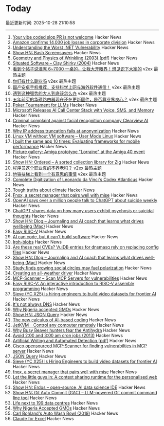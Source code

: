 # Today

最近更新时间: 2025-10-28 21:10:58

--- 
1. [Your vibe coded slop PR is not welcome](https://samsaffron.com/archive/2025/10/27/your-vibe-coded-slop-pr-is-not-welcome) Hacker News
2. [Amazon confirms 14,000 job losses in corporate division](https://www.bbc.com/news/articles/c1m3zm9jnl1o) Hacker News
3. [Understanding the Worst .NET Vulnerability](https://andrewlock.net/understanding-the-worst-dotnet-vulnerability-request-smuggling-and-cve-2025-55315/) Hacker News
4. [Show HN: Bash Screensavers](https://github.com/attogram/bash-screensavers) Hacker News
5. [Geometry and Physics of Wrinkling (2003) [pdf]](https://softmath.seas.harvard.edu/wp-content/uploads/2019/10/2003-03.pdf) Hacker News
6. [Situated Software – Clay Shirky (2004)](http://shirky.com/essays/situated-software/) Hacker News
7. [看到个帖子说酒席 6~7000 一桌的，让我大开眼界！想见识下大家的](https://www.v2ex.com/t/1168928) v2ex 最热主题
8. [你们有什么副业吗](https://www.v2ex.com/t/1168877) v2ex 最热主题
9. [国产安卓手机推荐，支持科学上网与海外软件通信！](https://www.v2ex.com/t/1168796) v2ex 最热主题
10. [遇到这种强势的大人到底该怎么办](https://www.v2ex.com/t/1168872) v2ex 最热主题
11. [五年前买的华硕路由器现在还在更新固件，是否算业界良心？](https://www.v2ex.com/t/1168788) v2ex 最热主题
12. [Poker Tournament for LLMs](https://pokerbattle.ai/event) Hacker News
13. [Microsoft Releases AI Call Center Stack with Voice, SMS, and Memory](https://github.com/microsoft/call-center-ai) Hacker News
14. [Criminal complaint against facial recognition company Clearview AI](https://noyb.eu/en/criminal-complaint-against-facial-recognition-company-clearview-ai) Hacker News
15. [Why IP address truncation fails at anonymization](https://00f.net/2025/10/27/ip-anonymization/) Hacker News
16. [Linux VM without VM software – User Mode Linux](https://popovicu.com/posts/linux-vm-without-vm-software-user-mode/) Hacker News
17. [I built the same app 10 times: Evaluating frameworks for mobile performance](https://www.lorenstew.art/blog/10-kanban-boards/) Hacker News
18. [Picture gallery: Amiga prototype "Lorraine" at the Amiga 40 event](https://www.amiga-news.de/en/news/AN-2025-10-00110-EN.html) Hacker News
19. [Show HN: Ordered – A sorted collection library for Zig](https://news.ycombinator.com/item?id=45729457) Hacker News
20. [程序员这个职业真的不养老吗？](https://www.v2ex.com/t/1168799) v2ex 最热主题
21. [地铁扶梯上看到一个有意思的事情](https://www.v2ex.com/t/1168795) v2ex 最热主题
22. [Complete Digitization of Leonardo da Vinci's Codex Atlanticus](https://www.openculture.com/2025/10/digitization-of-leonardo-da-vincis-codex-atlanticus.html) Hacker News
23. [Tough truths about climate](https://www.gatesnotes.com/home/home-page-topic/reader/three-tough-truths-about-climate) Hacker News
24. [Fnox, a secret manager that pairs well with mise](https://github.com/jdx/mise/discussions/6779) Hacker News
25. [OpenAI says over a million people talk to ChatGPT about suicide weekly](https://techcrunch.com/2025/10/27/openai-says-over-a-million-people-talk-to-chatgpt-about-suicide-weekly/) Hacker News
26. [ChatGPT shares data on how many users exhibit psychosis or suicidal thoughts](https://www.bbc.com/news/articles/c5yd90g0q43o) Hacker News
27. [Show HN: Dlog – Journaling and AI coach that learns what drives wellbeing (Mac)](https://dlog.pro/) Hacker News
28. [Easy RISC-V](https://dramforever.github.io/easyriscv/) Hacker News
29. [AI can code, but it can't build software](https://bytesauna.com/post/coding-vs-software-engineering) Hacker News
30. [Iroh-blobs](https://www.iroh.computer/blog/iroh-blobs-0-95-new-features) Hacker News
31. [Are these real CVEs? VulDB entries for dnsmasq rely on replacing config files](https://seclists.org/oss-sec/2025/q4/79) Hacker News
32. [Show HN: Dlog – Journaling and AI coach that learns what drives well-being (Mac)](https://dlog.pro/) Hacker News
33. [Study finds growing social circles may fuel polarization](https://phys.org/news/2025-10-friends-division-social-circles-fuel.html) Hacker News
34. [Creating an all-weather driver](https://waymo.com/blog/2025/10/creating-an-all-weather-driver) Hacker News
35. [MCP-Scanner – Scan MCP Servers for vulnerabilities](https://github.com/cisco-ai-defense/mcp-scanner) Hacker News
36. [Easy RISC-V: An interactive introduction to RISC-V assembly programming](https://dramforever.github.io/easyriscv/) Hacker News
37. [Sieve (YC X25) is hiring engineers to build video datasets for frontier AI](https://www.sievedata.com/) Hacker News
38. [It's not always DNS](https://notes.pault.ag/its-not-always-dns/) Hacker News
39. [Why Nigeria accepted GMOs](https://www.asimov.press/p/nigeria-crops) Hacker News
40. [Show HN: JSON Query](https://jsonquerylang.org/) Hacker News
41. [The new calculus of AI-based coding](https://blog.joemag.dev/2025/10/the-new-calculus-of-ai-based-coding.html) Hacker News
42. [JetKVM – Control any computer remotely](https://jetkvm.com/) Hacker News
43. [Why Busy Beaver hunters fear the Antihydra](https://benbrubaker.com/why-busy-beaver-hunters-fear-the-antihydra/) Hacker News
44. [Avoid 2:00 and 3:00 am cron jobs (2013)](https://www.endpointdev.com/blog/2013/04/avoid-200-and-300-am-cron-jobs/) Hacker News
45. [Artificial Writing and Automated Detection [pdf]](https://www.nber.org/system/files/working_papers/w34223/w34223.pdf) Hacker News
46. [Cisco opensourced MCP-Scanner for finding vulnerabilties in MCP server](https://github.com/cisco-ai-defense/mcp-scanner) Hacker News
47. [JSON Query](https://jsonquerylang.org/) Hacker News
48. [Sieve (YC X25) Is Hiring Engineers to build video datasets for frontier AI](https://www.sievedata.com/) Hacker News
49. [fnox, a secret manager that pairs well with mise](https://github.com/jdx/mise/discussions/6779) Hacker News
50. [Let the little guys in: A context sharing runtime for the personalised web](https://arjun.md/little-guys) Hacker News
51. [Show HN: Erdos – open-source, AI data science IDE](https://www.lotas.ai/erdos) Hacker News
52. [Show HN: Git Auto Commit (GAC) – LLM-powered Git commit command line tool](https://github.com/cellwebb/gac) Hacker News
53. [Life next to 199 data centres](https://www.bbc.com/news/articles/c93dnnxewdvo) Hacker News
54. [Why Nigeria Accepted GMOs](https://www.asimov.press/p/nigeria-crops) Hacker News
55. [Carl Bohland's Auto Wash Bowl (2019)](https://www.vintag.es/2019/12/the-auto-wash-bowl.html) Hacker News
56. [Claude for Excel](https://www.claude.com/claude-for-excel) Hacker News
